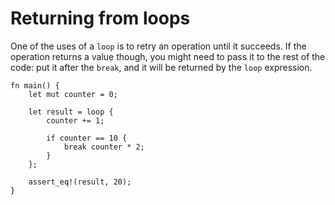 # Returning from loops

One of the uses of a `loop` is to retry an operation until it succeeds. If the
operation returns a value though, you might need to pass it to the rest of the
code: put it after the `break`, and it will be returned by the `loop`
expression.

```rust,editable
fn main() {
    let mut counter = 0;

    let result = loop {
        counter += 1;

        if counter == 10 {
            break counter * 2;
        }
    };

    assert_eq!(result, 20);
}
```
